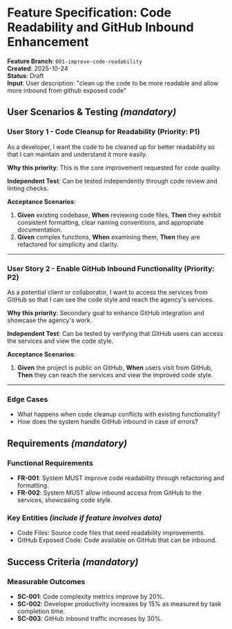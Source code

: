 # Feature Specification: Code Readability and GitHub Inbound Enhancement

**Feature Branch**: `001-improve-code-readability`  
**Created**: 2025-10-24  
**Status**: Draft  
**Input**: User description: "clean up the code to be more readable and allow more inbound from github exposed code"

## User Scenarios & Testing *(mandatory)*

### User Story 1 - Code Cleanup for Readability (Priority: P1)

As a developer, I want the code to be cleaned up for better readability so that I can maintain and understand it more easily.

**Why this priority**: This is the core improvement requested for code quality.

**Independent Test**: Can be tested independently through code review and linting checks.

**Acceptance Scenarios**:

1. **Given** existing codebase, **When** reviewing code files, **Then** they exhibit consistent formatting, clear naming conventions, and appropriate documentation.
2. **Given** complex functions, **When** examining them, **Then** they are refactored for simplicity and clarity.

---

### User Story 2 - Enable GitHub Inbound Functionality (Priority: P2)

As a potential client or collaborator, I want to access the services from GitHub so that I can see the code style and reach the agency's services.

**Why this priority**: Secondary goal to enhance GitHub integration and showcase the agency's work.

**Independent Test**: Can be tested by verifying that GitHub users can access the services and view the code style.

**Acceptance Scenarios**:

1. **Given** the project is public on GitHub, **When** users visit from GitHub, **Then** they can reach the services and view the improved code style.

---

### Edge Cases

- What happens when code cleanup conflicts with existing functionality?
- How does the system handle GitHub inbound in case of errors?

## Requirements *(mandatory)*

### Functional Requirements

- **FR-001**: System MUST improve code readability through refactoring and formatting.
- **FR-002**: System MUST allow inbound access from GitHub to the services, showcasing code style.

### Key Entities *(include if feature involves data)*

- Code Files: Source code files that need readability improvements.
- GitHub Exposed Code: Code available on GitHub that can be inbound.

## Success Criteria *(mandatory)*

### Measurable Outcomes

- **SC-001**: Code complexity metrics improve by 20%.
- **SC-002**: Developer productivity increases by 15% as measured by task completion time.
- **SC-003**: GitHub inbound traffic increases by 30%.
